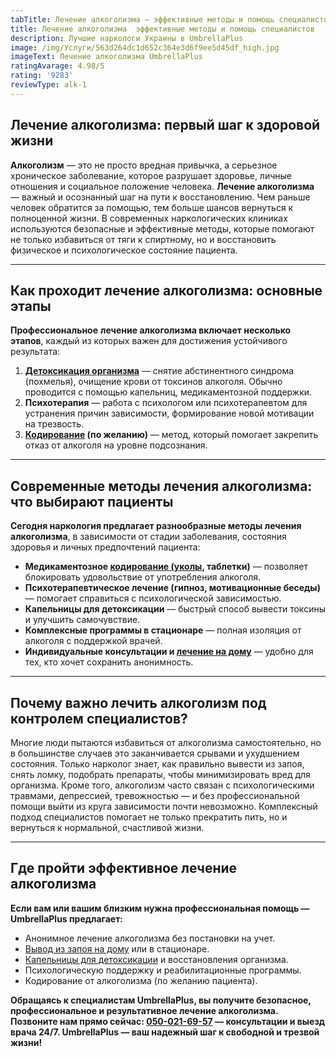```yaml
---
tabTitle: Лечение алкоголизма — эффективные методы и помощь специалистов
title: Лечение алкоголизма  эффективные методы и помощь специалистов
description: Лучшие наркологи Украины в UmbrellaPlus
image: /img/Услуги/563d264dc1d652c364e3d6f9ee5d45df_high.jpg
imageText: Лечение алкоголизма UmbrellaPlus
ratingAvarage: 4.98/5
rating: '9283'
reviewType: alk-1
---
```



## Лечение алкоголизма: первый шаг к здоровой жизни

**Алкоголизм** — это не просто вредная привычка, а серьезное хроническое заболевание, которое разрушает здоровье, личные отношения и социальное положение человека. **Лечение алкоголизма** — важный и осознанный шаг на пути к восстановлению. Чем раньше человек обратится за помощью, тем больше шансов вернуться к полноценной жизни. В современных наркологических клиниках используются безопасные и эффективные методы, которые помогают не только избавиться от тяги к спиртному, но и восстановить физическое и психологическое состояние пациента.

***

## Как проходит лечение алкоголизма: основные этапы

**Профессиональное** **лечение алкоголизма включает несколько этапов**, каждый из которых важен для достижения устойчивого результата:

1. **[Детоксикация организма](https://umbrella-plus.com.ua/services/kapelnica-ot-alkogolia-umbrellaplus/)** — снятие абстинентного синдрома (похмелья), очищение крови от токсинов алкоголя. Обычно проводится с помощью капельниц, медикаментозной поддержки.
2. **Психотерапия** — работа с психологом или психотерапевтом для устранения причин зависимости, формирование новой мотивации на трезвость.
3. **[Кодирование](https://umbrella-plus.com.ua/services/kodirovka-ot-alkogolia-umbrellaplus/) (по желанию)** — метод, который помогает закрепить отказ от алкоголя на уровне подсознания.

***

## Современные методы лечения алкоголизма: что выбирают пациенты

**Сегодня наркология предлагает разнообразные методы лечения алкоголизма**, в зависимости от стадии заболевания, состояния здоровья и личных предпочтений пациента:

* **Медикаментозное [кодирование (уколы](https://umbrella-plus.com.ua/services/kodirovka-ot-alkogolia-disulfiram-umbrellaplus/), таблетки)** — позволяет блокировать удовольствие от употребления алкоголя.
* **Психотерапевтическое лечение (гипноз, мотивационные беседы)** — помогает справиться с психологической зависимостью.
* **Капельницы для детоксикации** — быстрый способ вывести токсины и улучшить самочувствие.
* **Комплексные программы в стационаре** — полная изоляция от алкоголя с поддержкой врачей.
* **Индивидуальные консультации и [лечение на дому](https://umbrella-plus.com.ua/services/kapelnica_ot_alkogola_na_domy_umbrellaplus/)** — удобно для тех, кто хочет сохранить анонимность.

***

## Почему важно лечить алкоголизм под контролем специалистов?

Многие люди пытаются избавиться от алкоголизма самостоятельно, но в большинстве случаев это заканчивается срывами и ухудшением состояния. Только нарколог знает, как правильно вывести из запоя, снять ломку, подобрать препараты, чтобы минимизировать вред для организма. Кроме того, алкоголизм часто связан с психологическими травмами, депрессией, тревожностью — и без профессиональной помощи выйти из круга зависимости почти невозможно. Комплексный подход специалистов помогает не только прекратить пить, но и вернуться к нормальной, счастливой жизни.

***

## Где пройти эффективное лечение алкоголизма

**Если вам или вашим близким нужна профессиональная помощь —  UmbrellaPlus предлагает:**

* Анонимное лечение алкоголизма без постановки на учет.
* [Вывод из запоя на дому](https://umbrella-plus.com.ua/services/vivod-iz-zapoia-na-domy-umbrellaplus/) или в стационаре.
* [Капельницы для детоксикации](https://umbrella-plus.com.ua/services/kapelnica-ot-alkogolia-umbrellaplus/) и восстановления организма.
* Психологическую поддержку и реабилитационные программы.
* Кодирование от алкоголизма (по желанию пациента).

**Обращаясь к специалистам UmbrellaPlus, вы получите безопасное, профессиональное и результативное лечение алкоголизма.
Позвоните нам прямо сейчас: [050-021-69-57](tel:0500216957) — консультации и выезд врача 24/7.
UmbrellaPlus — ваш надежный шаг к свободной и трезвой жизни!**
